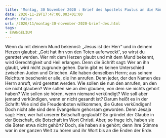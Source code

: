 ```yaml
---
title: 'Montag, 30 November 2020 : Brief des Apostels Paulus an die Römer 10,9-18.'
date: 2020-11-29T17:47:00.003+01:00
draft: false
url: /2020/11/montag-30-november-2020-brief-des.html
tags: 
- EVANGELIUM
---
```


Wenn du mit deinem Mund bekennst: „Jesus ist der Herr“ und in deinem Herzen glaubst: „Gott hat ihn von den Toten auferweckt“, so wirst du gerettet werden. Wer mit dem Herzen glaubt und mit dem Mund bekennt, wird Gerechtigkeit und Heil erlangen. Denn die Schrift sagt: Wer an ihn glaubt, wird nicht zugrunde gehen. Darin gibt es keinen Unterschied zwischen Juden und Griechen. Alle haben denselben Herrn; aus seinem Reichtum beschenkt er alle, die ihn anrufen. Denn jeder, der den Namen des Herrn anruft, wird gerettet werden. Wie sollen sie nun den anrufen, an den sie nicht glauben? Wie sollen sie an den glauben, von dem sie nichts gehört haben? Wie sollen sie hören, wenn niemand verkündigt? Wie soll aber jemand verkündigen, wenn er nicht gesandt ist? Darum heißt es in der Schrift: Wie sind die Freudenboten willkommen, die Gutes verkündigen! Doch nicht alle sind dem Evangelium gehorsam geworden. Denn Jesaja sagt: Herr, wer hat unserer Botschaft geglaubt? So gründet der Glaube in der Botschaft, die Botschaft im Wort Christi. Aber, so frage ich, haben sie die Boten etwa nicht gehört? Doch, sie haben sie gehört; denn ihre Stimme war in der ganzen Welt zu hören und ihr Wort bis an die Enden der Erde.